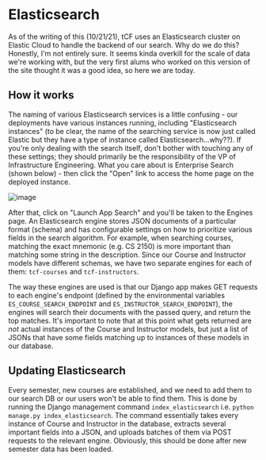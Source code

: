 # Elasticsearch

As of the writing of this (10/21/21), tCF uses an Elasticsearch cluster on Elastic Cloud to handle the backend of our search. Why do we do this? Honestly, I'm not entirely sure. It seems kinda overkill for the scale of data we're working with, but the very first alums who worked on this version of the site thought it was a good idea, so here we are today.

## How it works

The naming of various Elasticsearch services is a little confusing - our deployments have various instances running, including "Elasticsearch instances" (to be clear, the name of the searching service is now just called Elastic but they have a type of instance called Elasticsearch...why??). If you're only dealing with the search itself, don't bother with touching any of these settings; they should primarily be the responsibility of the VP of Infrastructure Engineering. What you care about is Enterprise Search (shown below) - then click the "Open" link to access the home page on the deployed instance.

![image](https://user-images.githubusercontent.com/55100084/138367801-c4267aa1-ec52-47df-a67c-5d2319569efe.png)

After that, click on "Launch App Search" and you'll be taken to the Engines page. An Elasticsearch engine stores JSON documents of a particular format (schema) and has configurable settings on how to prioritize various fields in the search algorithm. For example, when searching courses, matching the exact mnemonic (e.g. CS 2150) is more important than matching some string in the description. Since our Course and Instructor models have different schemas, we have two separate engines for each of them: `tcf-courses` and `tcf-instructors`.

The way these engines are used is that our Django app makes GET requests to each engine's endpoint (defined by the environmental variables `ES_COURSE_SEARCH_ENDPOINT` and `ES_INSTRUCTOR_SEARCH_ENDPOINT`), the engines will search their documents with the passed query, and return the top matches. It's important to note that at this point what gets returned are _not_ actual instances of the Course and Instructor models, but just a list of JSONs that have some fields matching up to instances of these models in our database.

## Updating Elasticsearch

Every semester, new courses are established, and we need to add them to our search DB or our users won't be able to find them. This is done by running the Django management command `index_elasticsearch` i.e. `python manage.py index_elasticsearch`. The command essentially takes every instance of Course and Instructor in the database, extracts several important fields into a JSON, and uploads batches of them via POST requests to the relevant engine. Obviously, this should be done after new semester data has been loaded.

